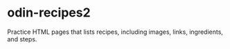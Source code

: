 # odin-recipes2
Practice HTML pages that lists recipes, including images, links, ingredients, and steps.
